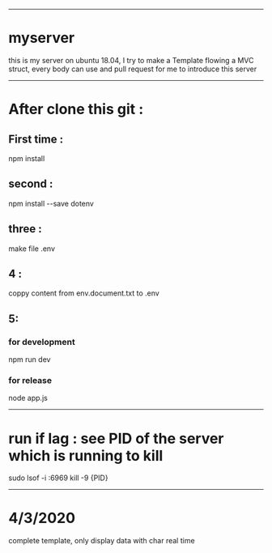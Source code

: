***
# myserver
this is my server on ubuntu 18.04, I try to make a Template flowing a MVC struct, every body can use and pull request for me to introduce this server

***
# After clone this git :
 ## First time : 
 npm install 
 ## second :
 npm install --save dotenv
 ## three :
 make file .env 
 ## 4 : 
 coppy content from env.document.txt to .env
 ## 5: 
 ### for development 
 npm run dev 
 ### for release
 node app.js
 
***
# run if lag : see PID of the server which is running to kill
 sudo lsof -i :6969
 kill -9 {PID}
 ***
# 4/3/2020 
 complete template, only display data with char real time 
